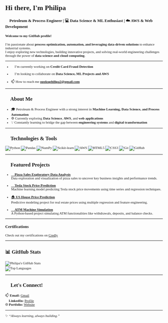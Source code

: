<div style="font-family:'Times New Roman', Times, serif; font-size:11px;">
  
# Hi there, I'm Philipa 👋  

### 👷 Petroleum & Process Engineer | 💻 Data Science & ML Enthusiast | ☁️ AWS & Web Development


#### Welcome to my GitHub profile!

I’m passionate about **process optimization, automation, and leveraging data-driven solutions** to enhance industrial systems.  
I enjoy exploring new technologies, building innovative projects, and solving real-world engineering challenges through the power of **data science and cloud computing**.

---


- 🔭 I’m currently working on **Credit Card Fraud Detection**

- 👯 I’m looking to collaborate on **Data Science, ML Projects and AWS**

- 📫 How to reach me **opokuphilipa2@gmail.com**

---

## 🧠 About Me  
- 🎓 Petroleum & Process Engineer with a strong interest in **Machine Learning, Data Science, and Process Automation**  
- ⚙️ Currently exploring **Data Science**, **AWS**, and **web applications**  
- 💡 Constantly learning to bridge the gap between **engineering systems** and **digital transformation**   

---

## 🧰 Technologies & Tools  
![Python](https://img.shields.io/badge/-Python-3776AB?style=flat-square&logo=python&logoColor=white)
![Pandas](https://img.shields.io/badge/-Pandas-150458?style=flat-square&logo=pandas&logoColor=white)
![NumPy](https://img.shields.io/badge/-NumPy-013243?style=flat-square&logo=numpy&logoColor=white)
![Scikit-learn](https://img.shields.io/badge/-Scikit--learn-F7931E?style=flat-square&logo=scikit-learn&logoColor=white)
![AWS](https://img.shields.io/badge/-AWS-232F3E?style=flat-square&logo=amazonaws&logoColor=white)
![HTML5](https://img.shields.io/badge/-HTML5-E34F26?style=flat-square&logo=html5&logoColor=white)
![CSS3](https://img.shields.io/badge/-CSS3-1572B6?style=flat-square&logo=css3&logoColor=white)
![Git](https://img.shields.io/badge/-Git-F05032?style=flat-square&logo=git&logoColor=white)
![GitHub](https://img.shields.io/badge/-GitHub-181717?style=flat-square&logo=github&logoColor=white)

---

## 🌟 Featured Projects  
- [🍕 **Pizza Sales Exploratory Data Analysis**](https://github.com/philipaopoku-ds/Pizza-Sales-_Exploratory-Data-Analysis)  
  Data exploration and visualization of pizza sales to uncover key business insights and performance trends.  

- [🚗 **Tesla Stock Price Prediction**](https://github.com/philipaopoku-ds/Tesla-stock-price-prediction)  
  Machine learning model predicting Tesla stock price movements using time series and regression techniques.  

- [🏠 **US House Price Prediction**](https://github.com/philipaopoku-ds/US-House-Price-Prediction-Project)  
  Predictive modeling project for real estate prices using multiple regression and feature engineering.  

- [🏧 **ATM Machine Simulation**](https://github.com/philipaopoku-ds/ATM-Machine)  
  A Python-based project simulating ATM functionalities like withdrawals, deposits, and balance checks.  

---

### Certifications
Check out my certifications on [Credly](https://www.credly.com/users/philipa-opoku)

---

## 📊 GitHub Stats  
![Philipa's GitHub Stats](https://github-readme-stats.vercel.app/api?username=philipaopoku-ds&show_icons=true&theme=radical)  
![Top Languages](https://github-readme-stats.vercel.app/api/top-langs/?username=philipaopoku-ds&layout=compact&theme=radical)

---

## 💬 Let's Connect!  
📫 **Email:** [Gmail](mailto:opokuphilipa2@gmail.com)  
💼 **LinkedIn:** [Profile](https://linkedin.com/in/philipaopoku)  
🌐 **Portfolio:** [Website](https://philipaopoku-ds.github.io/My_Portfolio_WEBSITE/)  

---

✨ *“Always learning, always building.”*  

</div>
 

